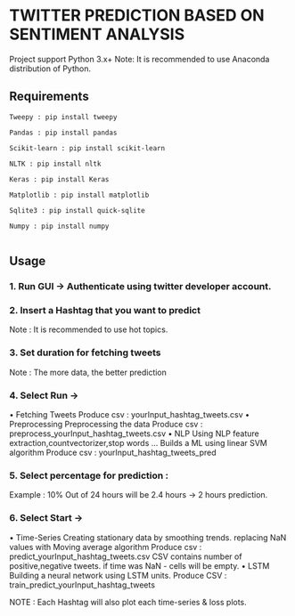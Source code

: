 # TWITTER PREDICTION BASED ON SENTIMENT ANALYSIS

Project support Python 3.x+
Note: It is recommended to use Anaconda distribution of Python.

## Requirements 
```
Tweepy : pip install tweepy
```
```
Pandas : pip install pandas

```
```
Scikit-learn : pip install scikit-learn
```
```
NLTK : pip install nltk
```
```
Keras : pip install Keras
```
```
Matplotlib : pip install matplotlib
```
```
Sqlite3 : pip install quick-sqlite
```
```
Numpy : pip install numpy
```
```
```

## Usage

### 1. Run GUI -> Authenticate using twitter developer account. 

### 2. Insert a Hashtag that you want to predict 
Note : It is recommended to use hot topics.

### 3. Set duration for fetching tweets 
Note : The more data, the better prediction

### 4. Select Run -> 
   • Fetching Tweets 
   Produce csv : yourInput_hashtag_tweets.csv
   • Preprocessing
   Preprocessing the data
   Produce csv : preprocess_yourInput_hashtag_tweets.csv
   • NLP
   Using NLP feature extraction,countvectorizer,stop words ...
   Builds a ML using linear SVM algorithm
   Produce csv : yourInput_hashtag_tweets_pred
   
### 5. Select percentage for prediction : 
   Example : 10% Out of 24 hours will be 2.4 hours -> 2 hours prediction.
   
### 6. Select Start -> 
   • Time-Series
   Creating stationary data by smoothing trends. replacing NaN values with Moving average algorithm 
   Produce csv : predict_yourInput_hashtag_tweets.csv
   CSV contains number of positive,negative tweets. if time was NaN - cells will be empty.
   • LSTM
   Building a neural network using LSTM units.
   Produce CSV : train_predict_yourInput_hashtag_tweets
   
   NOTE :   Each Hashtag will also plot each time-series & loss plots.
   
